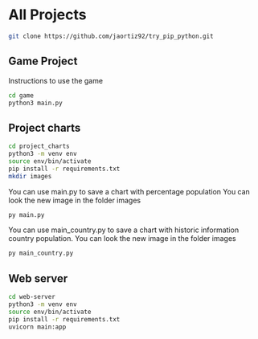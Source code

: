 # All Projects 
```sh
git clone https://github.com/jaortiz92/try_pip_python.git
```

## Game Project

Instructions to use the game

```sh
cd game
python3 main.py
```

## Project charts

```sh
cd project_charts
python3 -m venv env
source env/bin/activate
pip install -r requirements.txt
mkdir images
```
You can use main.py to save a chart with percentage population
You can look the new image in the folder images

```sh
py main.py
```

You can use main_country.py to save a chart with historic information country population.
You can look the new image in the folder images 
```sh
py main_country.py
```

## Web server
```sh
cd web-server
python3 -m venv env
source env/bin/activate
pip install -r requirements.txt
uvicorn main:app
```